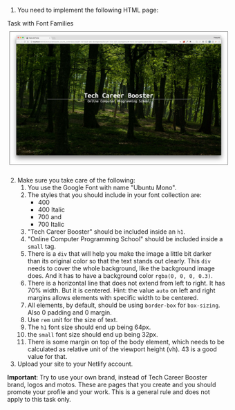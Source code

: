 1. You need to implement the following HTML page:

 <div id="media-container-image-Task with Font Families">
    <div id="media-title-image-Task with Font Families">Task with Font Families</div>
    <img src="./images/task-for-font-family-chapter-ver2.jpg"
        alt="Task with Font Families" title="Task with Font Families" style="border:1px solid gray; margin: 10px 5px;"></img>
 </div>
 
2. Make sure you take care of the following:
    1. You use the Google Font with name "Ubuntu Mono".
    2. The styles that you should include in your font collection are:
        * 400
        * 400 Italic
        * 700 and
        * 700 Italic
    3. "Tech Career Booster" should be included inside an `h1`.
    4. "Online Computer Programming School" should be included inside a `small` tag.
    5. There is a `div` that will help you make the image a little bit darker than its original color so that the text stands out clearly. This `div` needs to cover the whole background,
    like the background image does. And it has to have a background color `rgba(0, 0, 0, 0.3)`.
    6. There is a horizontal line that does not extend from left to right. It has 70% width. But it is centered. Hint: the value `auto` on left and right margins allows elements
    with specific width to be centered.
    7. All elements, by default, should be using `border-box` for `box-sizing`. Also 0 padding and 0 margin.
    8. Use `rem` unit for the size of text.
    9. The `h1` font size should end up being 64px.
    10. the `small` font size should end up being 32px.
    13. There is some margin on top of the body element, which needs to be calculated as relative unit of the viewport height (vh). 43 is a good value for that.
3. Upload your site to your Netlify account.

**Important**: Try to use your own brand, instead of Tech Career Booster brand, logos and motos. These are pages that you create and you
should promote your profile and your work. This is a general rule and does not apply to this task only.

